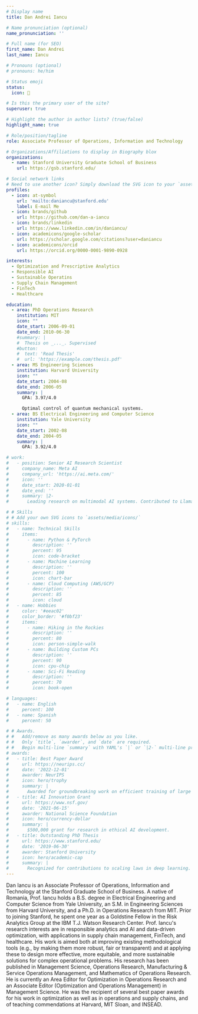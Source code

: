 ```yaml
---
# Display name
title: Dan Andrei Iancu

# Name pronunciation (optional)
name_pronunciation: ''

# Full name (for SEO)
first_name: Dan Andrei
last_name: Iancu

# Pronouns (optional)
# pronouns: he/him

# Status emoji
status:
  icon: 🚀

# Is this the primary user of the site?
superuser: true

# Highlight the author in author lists? (true/false)
highlight_name: true

# Role/position/tagline
role: Associate Professor of Operations, Information and Technology 

# Organizations/Affiliations to display in Biography blox
organizations:
  - name: Stanford University Graduate School of Business
    url: https://gsb.stanford.edu/

# Social network links
# Need to use another icon? Simply download the SVG icon to your `assets/media/icons/` folder.
profiles:
  - icon: at-symbol
    url: 'mailto:daniancu@stanford.edu'
    label: E-mail Me
  - icon: brands/github
    url: https://github.com/dan-a-iancu
  - icon: brands/linkedin
    url: https://www.linkedin.com/in/daniancu/
  - icon: academicons/google-scholar
    url: https://scholar.google.com/citations?user=daniancu
  - icon: academicons/orcid
    url: https://orcid.org/0000-0001-9890-0928

interests:
  - Optimization and Prescriptive Analytics
  - Responsible AI
  - Sustainable Operatins
  - Supply Chain Management
  - FinTech
  - Healthcare

education:
  - area: PhD Operations Research
    institution: MIT
    icon: ""
    date_start: 2006-09-01
    date_end: 2010-06-30
    #summary: |
    #  Thesis on _..._. Supervised 
    #button:
    #  text: 'Read Thesis'
    #  url: 'https://example.com/thesis.pdf'
  - area: MS Engineering Sciences
    institution: Harvard University
    icon: ""
    date_start: 2004-08
    date_end: 2006-05
    summary: |
      GPA: 3.97/4.0

      Optimal control of quantum mechanical systems.
  - area: BS Electrical Engineering and Computer Science
    institution: Yale University
    icon: ""
    date_start: 2002-08
    date_end: 2004-05
    summary: |
      GPA: 3.92/4.0

# work:
#   - position: Senior AI Research Scientist
#     company_name: Meta AI
#     company_url: 'https://ai.meta.com/'
#     icon: ''
#     date_start: 2020-01-01
#     date_end: ''
#     summary: |2-
#       Leading research on multimodal AI systems. Contributed to Llama 2 and other open-source models. 50+ citations in 3 years.

# # Skills
# # Add your own SVG icons to `assets/media/icons/`
# skills:
#   - name: Technical Skills
#     items:
#       - name: Python & PyTorch
#         description: ''
#         percent: 95
#         icon: code-bracket
#       - name: Machine Learning
#         description: ''
#         percent: 100
#         icon: chart-bar
#       - name: Cloud Computing (AWS/GCP)
#         description: ''
#         percent: 85
#         icon: cloud
#   - name: Hobbies
#     color: '#eeac02'
#     color_border: '#f0bf23'
#     items:
#       - name: Hiking in the Rockies
#         description: ''
#         percent: 80
#         icon: person-simple-walk
#       - name: Building Custom PCs
#         description: ''
#         percent: 90
#         icon: cpu-chip
#       - name: Sci-Fi Reading
#         description: ''
#         percent: 70
#         icon: book-open

# languages:
#   - name: English
#     percent: 100
#   - name: Spanish
#     percent: 50

# # Awards.
# #   Add/remove as many awards below as you like.
# #   Only `title`, `awarder`, and `date` are required.
# #   Begin multi-line `summary` with YAML's `|` or `|2-` multi-line prefix and indent 2 spaces below.
# awards:
#   - title: Best Paper Award
#     url: https://neurips.cc/
#     date: '2022-12-01'
#     awarder: NeurIPS
#     icon: hero/trophy
#     summary: |
#       Awarded for groundbreaking work on efficient training of large models.
#   - title: AI Innovation Grant
#     url: https://www.nsf.gov/
#     date: '2021-06-15'
#     awarder: National Science Foundation
#     icon: hero/currency-dollar
#     summary: |
#       $500,000 grant for research in ethical AI development.
#   - title: Outstanding PhD Thesis
#     url: https://www.stanford.edu/
#     date: '2019-06-30'
#     awarder: Stanford University
#     icon: hero/academic-cap
#     summary: |
#       Recognized for contributions to scaling laws in deep learning.
---
```


Dan Iancu is an Associate Professor of Operations, Information and Technology at the Stanford Graduate School of Business. A native of Romania, Prof. Iancu holds a B.S. degree in Electrical Engineering and Computer Science from Yale University, an S.M. in Engineering Sciences from Harvard University, and a Ph.D. in Operations Research from MIT. Prior to joining Stanford, he spent one year as a Goldstine Fellow in the Risk Analytics Group at the IBM T.J. Watson Research Center. Prof. Iancu's research interests are in responsible analytics and AI and data-driven optimization, with applications in supply chain management, FinTech, and healthcare. His work is aimed both at improving existing methodological tools (e.g., by making them more robust, fair or transparent) and at applying these to design more effective, more equitable, and more sustainable solutions for complex operational problems. His research has been published in Management Science, Operations Research, Manufacturing & Service Operations Management, and Mathematics of Operations Research. He is currently an Area Editor for Optimization in Operations Research and an Associate Editor (Optimization and Operations Management) in Management Science. He was the recipient of several best paper awards for his work in optimization as well as in operations and supply chains, and of teaching commendations at Harvard, MIT Sloan, and INSEAD.